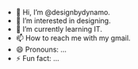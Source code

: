 - 👋 Hi, I’m @designbydynamo.
- 👀 I’m interested in designing.
- 🌱 I’m currently learning IT.
- 📫 How to reach me with my gmail.
- 😄 Pronouns: ...
- ⚡ Fun fact: ...

<!---
justbe-Palestine.
#freepalestine
#GraphicsDesigner #DesignInspiration #CreativeDesign
#GraphicDesignersOfInstagram 
#DigitalArt #GraphicDesignCommunity
#DesignLife #VisualCommunication
#ArtisticExpression 
#DesignPassion #DesignSkills 
#GraphicDesignInspiration #DesignPortfolio 
#GraphicDesignLove #DesignTrends
#GraphicDesignStudio #VisualIdentity #BrandDesign #Typography #Illustration #LogoDesign #PrintDesign #WebDesign
#MotionGraphics #UIUXDesign #GraphicDesignTips #DesignResources #DesignThinking #GraphicDesignEducation #DesignGoals
--->

